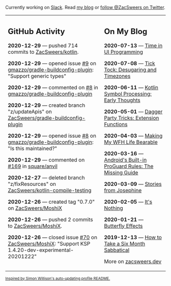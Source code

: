 Currently working on [Slack](https://slack.com/). Read [my blog](https://zacsweers.dev/) or [follow @ZacSweers on Twitter](https://twitter.com/ZacSweers).

<table><tr><td valign="top" width="60%">

## GitHub Activity
<!-- githubActivity starts -->
**2020-12-29** — pushed 714 commits to [ZacSweers/kotlin](https://api.github.com/repos/ZacSweers/kotlin).

**2020-12-29** — opened issue [#9](https://api.github.com/repos/gmazzo/gradle-buildconfig-plugin/issues/9) on [gmazzo/gradle-buildconfig-plugin](https://api.github.com/repos/gmazzo/gradle-buildconfig-plugin): "Support generic types"

**2020-12-29** — commented on [#8](https://github.com/gmazzo/gradle-buildconfig-plugin/issues/8#issuecomment-752291760) in [gmazzo/gradle-buildconfig-plugin](https://api.github.com/repos/gmazzo/gradle-buildconfig-plugin)

**2020-12-29** — created branch "z/updateApis" on [ZacSweers/gradle-buildconfig-plugin](https://api.github.com/repos/ZacSweers/gradle-buildconfig-plugin)

**2020-12-29** — opened issue [#8](https://api.github.com/repos/gmazzo/gradle-buildconfig-plugin/issues/8) on [gmazzo/gradle-buildconfig-plugin](https://api.github.com/repos/gmazzo/gradle-buildconfig-plugin): "Is this maintained?"

**2020-12-29** — commented on [#169](https://github.com/square/anvil/issues/169#issuecomment-751982753) in [square/anvil](https://api.github.com/repos/square/anvil)

**2020-12-27** — deleted branch "z/fixResources" on [ZacSweers/kotlin-compile-testing](https://api.github.com/repos/ZacSweers/kotlin-compile-testing)

**2020-12-26** — created tag "0.7.0" on [ZacSweers/MoshiX](https://api.github.com/repos/ZacSweers/MoshiX)

**2020-12-26** — pushed 2 commits to [ZacSweers/MoshiX](https://api.github.com/repos/ZacSweers/MoshiX).

**2020-12-26** — closed issue [#70](https://api.github.com/repos/ZacSweers/MoshiX/issues/70) on [ZacSweers/MoshiX](https://api.github.com/repos/ZacSweers/MoshiX): "Support KSP 1.4.20-dev-experimental-20201222"
<!-- githubActivity ends -->
</td><td valign="top" width="40%">

## On My Blog
<!-- blog starts -->
**2020-07-13** — [Time in UI Programming](https://www.zacsweers.dev/time-in-ui/)

**2020-07-08** — [Tick Tock: Desugaring and Timezones](https://www.zacsweers.dev/ticktock-desugaring-timezones/)

**2020-06-11** — [Kotlin Symbol Processing: Early Thoughts](https://www.zacsweers.dev/kotlin-symbol-processor-early-thoughts/)

**2020-05-01** — [Dagger Party Tricks: Extension Functions](https://www.zacsweers.dev/dagger-party-tricks-extension-functions/)

**2020-04-03** — [Making My WFH Life Bearable](https://www.zacsweers.dev/making-wfh-life-bearable/)

**2020-03-16** — [Android's Built-in ProGuard Rules: The Missing Guide](https://www.zacsweers.dev/android-proguard-rules/)

**2020-03-09** — [Stories from Josephine](https://www.zacsweers.dev/stories-from-josephine/)

**2020-02-05** — [It's Nothing](https://www.zacsweers.dev/its-nothing/)

**2020-01-21** — [Butterfly Effects](https://www.zacsweers.dev/butterfly-effects/)

**2019-12-13** — [How to Take a Six Month Sabbatical](https://www.zacsweers.dev/how-to-take-a-six-month-sabbatical/)
<!-- blog ends -->
More on [zacsweers.dev](https://zacsweers.dev/)
</td></tr></table>

<sub><a href="https://simonwillison.net/2020/Jul/10/self-updating-profile-readme/">Inspired by Simon Willison's auto-updating profile README.</a></sub>